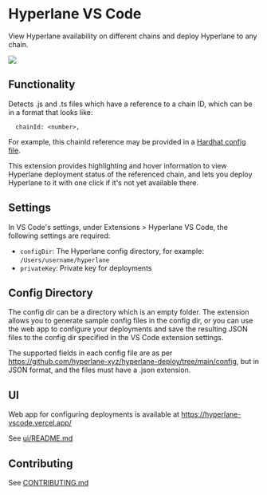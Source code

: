 
# Hyperlane VS Code

View Hyperlane availability on different chains and deploy Hyperlane to any chain.

![](cover.png)

## Functionality

Detects .js and .ts files which have a reference to a chain ID, which can be in a format that looks like:
```
  chainId: <number>,
```

For example, this chainId reference may be provided in a [Hardhat config file](https://hardhat.org/hardhat-runner/docs/config#json-rpc-based-networks).

This extension provides highlighting and hover information to view Hyperlane deployment status of the referenced chain, and lets you deploy Hyperlane to it with one click if it's not yet available there.

## Settings

In VS Code's settings, under Extensions > Hyperlane VS Code, the following settings are required:

- `configDir`: The Hyperlane config directory, for example: `/Users/username/hyperlane`
- `privateKey`: Private key for deployments

## Config Directory

The config dir can be a directory which is an empty folder. The extension allows you to generate sample config files in the config dir, or you can use the web app to configure your deployments and save the resulting JSON files to the config dir specified in the VS Code extension settings.

The supported fields in each config file are as per https://github.com/hyperlane-xyz/hyperlane-deploy/tree/main/config, but in JSON format, and the files must have a .json extension.

## UI

Web app for configuring deployments is available at https://hyperlane-vscode.vercel.app/

See [ui/README.md](ui/README.md)

## Contributing

See [CONTRIBUTING.md](CONTRIBUTING.md)
